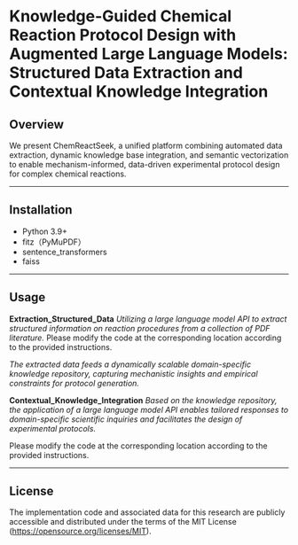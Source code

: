 # Knowledge-Guided Chemical Reaction Protocol Design with Augmented Large Language Models: Structured Data Extraction and Contextual Knowledge Integration

## Overview

We present ChemReactSeek, a unified platform combining automated data extraction, dynamic knowledge base integration, and semantic vectorization to enable mechanism-informed, data-driven experimental protocol design for complex chemical reactions.

------------
## Installation
- Python 3.9+
- fitz（PyMuPDF）
- sentence_transformers
- faiss
------------
## Usage
**Extraction_Structured_Data**
*Utilizing a large language model API to extract structured information on reaction procedures from a collection of PDF literature.*
Please modify the code at the corresponding location according to the provided instructions.

*The extracted data feeds a dynamically scalable domain-specific knowledge repository, capturing mechanistic insights and empirical constraints for protocol generation.*

**Contextual_Knowledge_Integration**
*Based on the knowledge repository, the application of a large language model API enables tailored responses to domain-specific scientific inquiries and facilitates the design of experimental protocols.*

Please modify the code at the corresponding location according to the provided instructions.

------------
## License
The implementation code and associated data for this research are publicly accessible and distributed under the terms of the MIT License (https://opensource.org/licenses/MIT).
